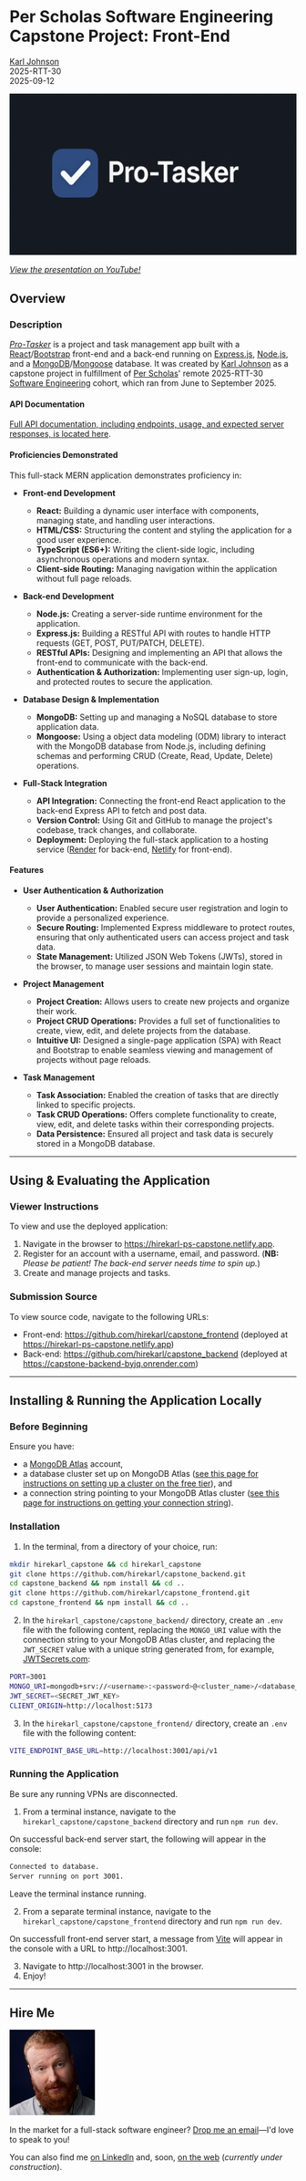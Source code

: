 # Per Scholas Software Engineering Capstone Project: Front-End

[Karl Johnson](https://github.com/hirekarl)  
2025-RTT-30  
<time datetime="2025-09-12">2025-09-12</time>  


![Screenshot of Pro-Tasker's project detail page with three tasks for the given project.](./preview.png)

[*View the presentation on YouTube!*](https://www.youtube.com/watch?v=anQElWsUbOg)

## Overview
### Description
[*Pro-Tasker*](https://hirekarl-ps-capstone.netlify.app) is a project and task management app built with a [React](https://react.dev/)/[Bootstrap](https://getbootstrap.com/) front-end and a back-end running on [Express.js](https://expressjs.com/), [Node.js](https://nodejs.org/), and a [MongoDB](https://www.mongodb.com/)/[Mongoose](https://mongoosejs.com/) database. It was created by [Karl Johnson](https://github.com/hirekarl) as a capstone project in fulfillment of [Per Scholas](https://perscholas.org/)' remote 2025-RTT-30 [Software Engineering](https://perscholas.org/courses/software-engineer/software-engineer-new-york/) cohort, which ran from <time datetime="2025-06">June</time> to <time datetime="2025-09">September 2025</time>.

#### API Documentation
[Full API documentation, including endpoints, usage, and expected server responses, is located here](https://github.com/hirekarl/capstone_backend/blob/main/README.md#api-documentation-version-1).

#### Proficiencies Demonstrated
This full-stack MERN application demonstrates proficiency in:
- **Front-end Development**
  - **React:** Building a dynamic user interface with components, managing state, and handling user interactions.
  - **HTML/CSS:** Structuring the content and styling the application for a good user experience.
  - **TypeScript (ES6+):** Writing the client-side logic, including asynchronous operations and modern syntax.
  - **Client-side Routing:** Managing navigation within the application without full page reloads.

- **Back-end Development**
  - **Node.js:** Creating a server-side runtime environment for the application.
  - **Express.js:** Building a RESTful API with routes to handle HTTP requests (GET, POST, PUT/PATCH, DELETE).
  - **RESTful APIs:** Designing and implementing an API that allows the front-end to communicate with the back-end.
  - **Authentication & Authorization:** Implementing user sign-up, login, and protected routes to secure the application.

- **Database Design & Implementation**
  - **MongoDB:** Setting up and managing a NoSQL database to store application data.
  - **Mongoose:** Using a object data modeling (ODM) library to interact with the MongoDB database from Node.js, including defining schemas and performing CRUD (Create, Read, Update, Delete) operations.

- **Full-Stack Integration**
  - **API Integration:** Connecting the front-end React application to the back-end Express API to fetch and post data.
  - **Version Control:** Using Git and GitHub to manage the project's codebase, track changes, and collaborate.
  - **Deployment:** Deploying the full-stack application to a hosting service ([Render](https://render.com/) for back-end, [Netlify](https://www.netlify.com/) for front-end).

#### Features
- **User Authentication & Authorization**
  - **User Authentication:** Enabled secure user registration and login to provide a personalized experience.
  - **Secure Routing:** Implemented Express middleware to protect routes, ensuring that only authenticated users can access project and task data.
  - **State Management:** Utilized JSON Web Tokens (JWTs), stored in the browser, to manage user sessions and maintain login state.

- **Project Management**
  - **Project Creation:** Allows users to create new projects and organize their work.
  - **Project **CRUD** Operations:** Provides a full set of functionalities to create, view, edit, and delete projects from the database.
  - **Intuitive UI:** Designed a single-page application (SPA) with React and Bootstrap to enable seamless viewing and management of projects without page reloads.

- **Task Management**
  - **Task Association:** Enabled the creation of tasks that are directly linked to specific projects.
  - **Task **CRUD** Operations:** Offers complete functionality to create, view, edit, and delete tasks within their corresponding projects.
  - **Data Persistence:** Ensured all project and task data is securely stored in a MongoDB database.

---

## Using & Evaluating the Application
### Viewer Instructions
To view and use the deployed application:
1. Navigate in the browser to https://hirekarl-ps-capstone.netlify.app.
2. Register for an account with a username, email, and password. (**NB:** *Please be patient! The back-end server needs time to spin up.*)
3. Create and manage projects and tasks.

### Submission Source
To view source code, navigate to the following URLs:
- Front-end: https://github.com/hirekarl/capstone_frontend (deployed at https://hirekarl-ps-capstone.netlify.app)
- Back-end: https://github.com/hirekarl/capstone_backend (deployed at https://capstone-backend-byjq.onrender.com)

---

## Installing & Running the Application Locally
### Before Beginning
Ensure you have:
- a [MongoDB Atlas](https://www.mongodb.com/cloud/atlas/register) account,
- a database cluster set up on MongoDB Atlas ([see this page for instructions on setting up a cluster on the free tier](https://www.mongodb.com/docs/atlas/tutorial/deploy-free-tier-cluster/)), and
- a connection string pointing to your MongoDB Atlas cluster ([see this page for instructions on getting your connection string](https://www.mongodb.com/docs/guides/atlas/connection-string/)).

### Installation
1. In the terminal, from a directory of your choice, run:

```bash
mkdir hirekarl_capstone && cd hirekarl_capstone
git clone https://github.com/hirekarl/capstone_backend.git
cd capstone_backend && npm install && cd ..
git clone https://github.com/hirekarl/capstone_frontend.git
cd capstone_frontend && npm install && cd ..
```

2. In the `hirekarl_capstone/capstone_backend/` directory, create an `.env` file with the following content, replacing the `MONGO_URI` value with the connection string to your MongoDB Atlas cluster, and replacing the `JWT_SECRET` value with a unique string generated from, for example, [JWTSecrets.com](https://jwtsecrets.com/):

```bash
PORT=3001
MONGO_URI=mongodb+srv://<username>:<password>@<cluster_name>/<database_name>?retryWrites=true&w=majority
JWT_SECRET=<SECRET_JWT_KEY>
CLIENT_ORIGIN=http://localhost:5173
```

3. In the `hirekarl_capstone/capstone_frontend/` directory, create an `.env` file with the following content:

```bash
VITE_ENDPOINT_BASE_URL=http://localhost:3001/api/v1
```

### Running the Application
Be sure any running VPNs are disconnected.

1. From a terminal instance, navigate to the `hirekarl_capstone/capstone_backend` directory and run `npm run dev`.

On successful back-end server start, the following will appear in the console:

```bash
Connected to database.
Server running on port 3001.
```

Leave the terminal instance running.

2. From a separate terminal instance, navigate to the `hirekarl_capstone/capstone_frontend` directory and run `npm run dev`.

On successfull front-end server start, a message from [Vite](https://vite.dev/) will appear in the console with a URL to http://localhost:3001.

3. Navigate to http://localhost:3001 in the browser.
4. Enjoy!

---

## Hire Me

<img src="./headshot.jpg" width="150" height="150" alt="Karl Johnson" />

In the market for a full-stack software engineer? <a href="mailto:hirekarl@proton.me?subject=Let%27s%20connect%21">Drop me an email</a>&mdash;I'd love to speak to you!

You can also find me [on LinkedIn](https://www.linkedin.com/in/hirekarl/) and, soon, [on the web](https://www.fullstackkarl.com) (*currently under construction*).

